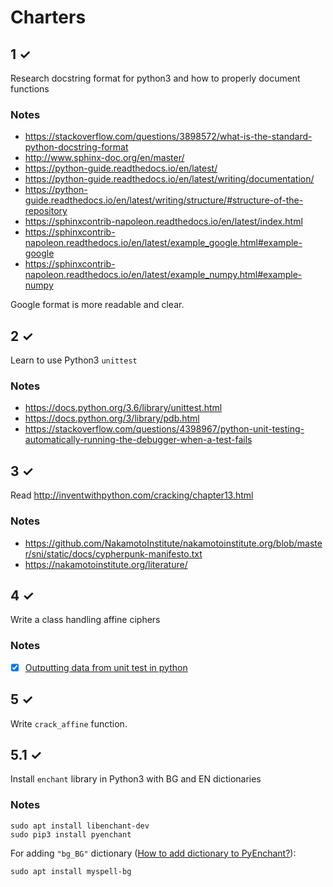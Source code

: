 # Charters

## 1 ✓

Research docstring format for python3 and how to properly document functions

### Notes

- https://stackoverflow.com/questions/3898572/what-is-the-standard-python-docstring-format
- http://www.sphinx-doc.org/en/master/
- https://python-guide.readthedocs.io/en/latest/
- https://python-guide.readthedocs.io/en/latest/writing/documentation/
- https://python-guide.readthedocs.io/en/latest/writing/structure/#structure-of-the-repository
- https://sphinxcontrib-napoleon.readthedocs.io/en/latest/index.html
- https://sphinxcontrib-napoleon.readthedocs.io/en/latest/example_google.html#example-google
- https://sphinxcontrib-napoleon.readthedocs.io/en/latest/example_numpy.html#example-numpy

Google format is more readable and clear.

## 2 ✓

Learn to use Python3 `unittest`

### Notes

- https://docs.python.org/3.6/library/unittest.html
- https://docs.python.org/3/library/pdb.html
- https://stackoverflow.com/questions/4398967/python-unit-testing-automatically-running-the-debugger-when-a-test-fails

## 3 ✓

Read http://inventwithpython.com/cracking/chapter13.html

### Notes

- https://github.com/NakamotoInstitute/nakamotoinstitute.org/blob/master/sni/static/docs/cypherpunk-manifesto.txt
- https://nakamotoinstitute.org/literature/

## 4 ✓

Write a class handling affine ciphers

### Notes

- [x] [Outputting data from unit test in python](https://stackoverflow.com/questions/284043/outputting-data-from-unit-test-in-python)

## 5 ✓

Write `crack_affine` function.

## 5.1 ✓

Install `enchant` library in Python3 with BG and EN dictionaries

### Notes

    sudo apt install libenchant-dev
    sudo pip3 install pyenchant

For adding `"bg_BG"` dictionary ([How to add dictionary to PyEnchant?](https://stackoverflow.com/questions/35757407/how-to-add-dictionary-to-pyenchant)):

    sudo apt install myspell-bg
